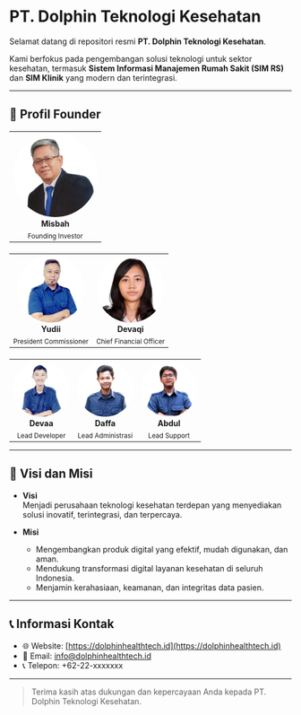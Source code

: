 # PT. Dolphin Teknologi Kesehatan

Selamat datang di repositori resmi **PT. Dolphin Teknologi Kesehatan**.

Kami berfokus pada pengembangan solusi teknologi untuk sektor kesehatan, termasuk **Sistem Informasi Manajemen Rumah Sakit (SIM RS)** dan **SIM Klinik** yang modern dan terintegrasi.

---

## 👥 Profil Founder

<div align="center">

<!-- Baris 1 -->
<table>
  <tr align="center">
    <td>
      <img src="img/Misbah.png" alt="Misbah" width="150" style="border-radius: 50%;" /><br />
      <strong>Misbah</strong><br />
      <sub>Founding Investor</sub>
    </td>
  </tr>
</table>

<!-- Baris 2 -->
<table style="margin-top: 20px;">
  <tr align="center">
    <td>
      <img src="img/Yudii.png" alt="Yudii" width="120" style="border-radius: 50%;" /><br />
      <strong>Yudii</strong><br />
      <sub>President Commissioner</sub>
    </td>
    <td>
      <img src="img/Devaqi.png" alt="Devaqi" width="120" style="border-radius: 50%;" /><br />
      <strong>Devaqi</strong><br />
      <sub>Chief Financial Officer</sub>
    </td>
  </tr>
</table>

<!-- Baris 3 -->
<table style="margin-top: 20px;">
  <tr align="center">
    <td>
      <img src="img/Devaa.png" alt="Devaa" width="100" style="border-radius: 50%;" /><br />
      <strong>Devaa</strong><br />
      <sub>Lead Developer</sub>
    </td>
    <td>
      <img src="img/Daffa.png" alt="Daffa" width="100" style="border-radius: 50%;" /><br />
      <strong>Daffa</strong><br />
      <sub>Lead Administrasi</sub>
    </td>
    <td>
      <img src="img/Abdul.png" alt="Abdul" width="100" style="border-radius: 50%;" /><br />
      <strong>Abdul</strong><br />
      <sub>Lead Support</sub>
    </td>
  </tr>
</table>

</div>

---

## 🎯 Visi dan Misi

- **Visi**  
  Menjadi perusahaan teknologi kesehatan terdepan yang menyediakan solusi inovatif, terintegrasi, dan terpercaya.

- **Misi**
  - Mengembangkan produk digital yang efektif, mudah digunakan, dan aman.
  - Mendukung transformasi digital layanan kesehatan di seluruh Indonesia.
  - Menjamin kerahasiaan, keamanan, dan integritas data pasien.

---

## 📞 Informasi Kontak

- 🌐 Website: [https://dolphinhealthtech.id](https://dolphinhealthtech.id)  
- 📧 Email: [info@dolphinhealthtech.id](mailto:info@dolphinhealthtech.id)  
- 📞 Telepon: +62-22-xxxxxxx

---

> Terima kasih atas dukungan dan kepercayaan Anda kepada PT. Dolphin Teknologi Kesehatan.
